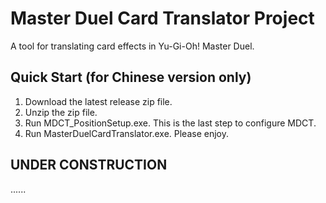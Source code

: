 # Master Duel Card Translator Project
A tool for translating card effects in Yu-Gi-Oh! Master Duel.
## Quick Start (for Chinese version only)
1. Download the latest release zip file.
2. Unzip the zip file.
3. Run MDCT_PositionSetup.exe. This is the last step to configure MDCT.
4. Run MasterDuelCardTranslator.exe. Please enjoy.
## UNDER CONSTRUCTION
......